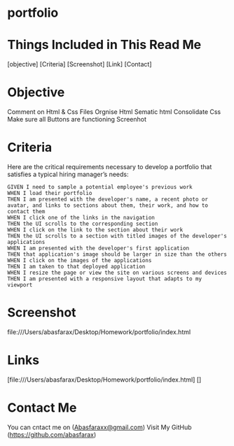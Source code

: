 # portfolio

# Things Included in This Read Me # 

[objective]
[Criteria]
[Screenshot]
[Link]
[Contact]

# Objective # 
Comment on Html & Css Files
Orgnise Html Sematic html
Consolidate Css
Make sure all Buttons are functioning
Screenhot

# Criteria # 

Here are the critical requirements necessary to develop a portfolio that satisfies a typical hiring manager’s needs:

```
GIVEN I need to sample a potential employee's previous work
WHEN I load their portfolio
THEN I am presented with the developer's name, a recent photo or avatar, and links to sections about them, their work, and how to contact them
WHEN I click one of the links in the navigation
THEN the UI scrolls to the corresponding section
WHEN I click on the link to the section about their work
THEN the UI scrolls to a section with titled images of the developer's applications
WHEN I am presented with the developer's first application
THEN that application's image should be larger in size than the others
WHEN I click on the images of the applications
THEN I am taken to that deployed application
WHEN I resize the page or view the site on various screens and devices
THEN I am presented with a responsive layout that adapts to my viewport
```
# Screenshot # 

file:///Users/abasfarax/Desktop/Homework/portfolio/index.html

# Links # 

[file:///Users/abasfarax/Desktop/Homework/portfolio/index.html] 
[]

 # Contact Me # 

You can cntact me on (Abasfaraxx@gmail.com)
Visit My GitHub (https://github.com/abasfarax)
